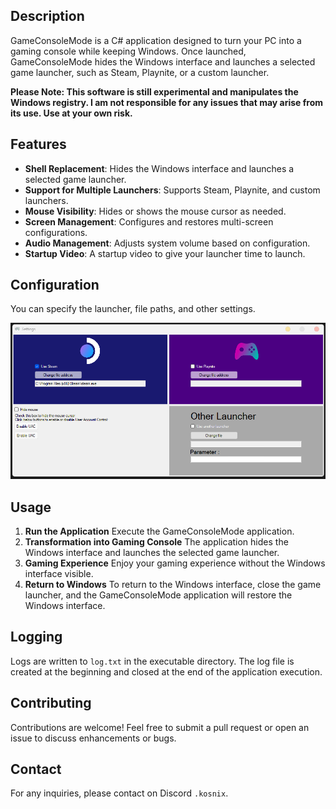## Description

GameConsoleMode is a C# application designed to turn your PC into a gaming console while keeping Windows. Once launched, GameConsoleMode hides the Windows interface and launches a selected game launcher, such as Steam, Playnite, or a custom launcher.

**Please Note: This software is still experimental and manipulates the Windows registry. I am not responsible for any issues that may arise from its use. Use at your own risk.**

## Features

- **Shell Replacement**: Hides the Windows interface and launches a selected game launcher.
- **Support for Multiple Launchers**: Supports Steam, Playnite, and custom launchers.
- **Mouse Visibility**: Hides or shows the mouse cursor as needed.
- **Screen Management**: Configures and restores multi-screen configurations.
- **Audio Management**: Adjusts system volume based on configuration.
- **Startup Video**: A startup video to give your launcher time to launch.

## Configuration

You can specify the launcher, file paths, and other settings.

![Settings Illustration](https://raw.githubusercontent.com/Kosnix/GameConsoleMode/main/settings.png)

## Usage

1. **Run the Application**
   Execute the GameConsoleMode application.
2. **Transformation into Gaming Console**
   The application hides the Windows interface and launches the selected game launcher.
3. **Gaming Experience**
   Enjoy your gaming experience without the Windows interface visible.
4. **Return to Windows**
   To return to the Windows interface, close the game launcher, and the GameConsoleMode application will restore the Windows interface.

## Logging

Logs are written to `log.txt` in the executable directory. The log file is created at the beginning and closed at the end of the application execution.

## Contributing

Contributions are welcome! Feel free to submit a pull request or open an issue to discuss enhancements or bugs.

## Contact

For any inquiries, please contact on Discord `.kosnix`.
